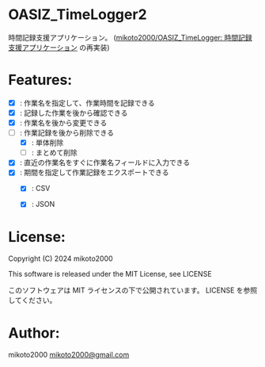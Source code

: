 # OASIZ_TimeLogger2

時間記録支援アプリケーション。
([mikoto2000/OASIZ_TimeLogger: 時間記録支援アプリケーション](https://github.com/mikoto2000/OASIZ_TimeLogger/tree/master) の再実装)


# Features:

- [x] : 作業名を指定して、作業時間を記録できる
- [x] : 記録した作業を後から確認できる
- [x] : 作業名を後から変更できる
- [ ] : 作業記録を後から削除できる
    - [x] : 単体削除
    - [ ] : まとめて削除
- [x] : 直近の作業名をすぐに作業名フィールドに入力できる
- [x] : 期間を指定して作業記録をエクスポートできる
    - [x] : CSV
    - [x] : JSON


# License:

Copyright (C) 2024 mikoto2000

This software is released under the MIT License, see LICENSE

このソフトウェアは MIT ライセンスの下で公開されています。 LICENSE を参照してください。


# Author:

mikoto2000 <mikoto2000@gmail.com>


